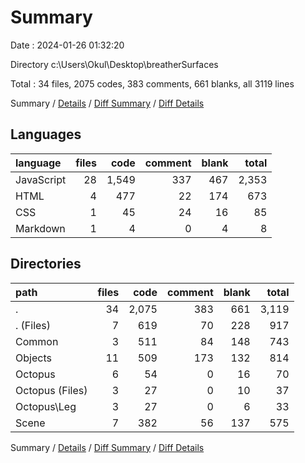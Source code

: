 # Summary

Date : 2024-01-26 01:32:20

Directory c:\\Users\\Okul\\Desktop\\breatherSurfaces

Total : 34 files,  2075 codes, 383 comments, 661 blanks, all 3119 lines

Summary / [Details](details.md) / [Diff Summary](diff.md) / [Diff Details](diff-details.md)

## Languages
| language | files | code | comment | blank | total |
| :--- | ---: | ---: | ---: | ---: | ---: |
| JavaScript | 28 | 1,549 | 337 | 467 | 2,353 |
| HTML | 4 | 477 | 22 | 174 | 673 |
| CSS | 1 | 45 | 24 | 16 | 85 |
| Markdown | 1 | 4 | 0 | 4 | 8 |

## Directories
| path | files | code | comment | blank | total |
| :--- | ---: | ---: | ---: | ---: | ---: |
| . | 34 | 2,075 | 383 | 661 | 3,119 |
| . (Files) | 7 | 619 | 70 | 228 | 917 |
| Common | 3 | 511 | 84 | 148 | 743 |
| Objects | 11 | 509 | 173 | 132 | 814 |
| Octopus | 6 | 54 | 0 | 16 | 70 |
| Octopus (Files) | 3 | 27 | 0 | 10 | 37 |
| Octopus\\Leg | 3 | 27 | 0 | 6 | 33 |
| Scene | 7 | 382 | 56 | 137 | 575 |

Summary / [Details](details.md) / [Diff Summary](diff.md) / [Diff Details](diff-details.md)